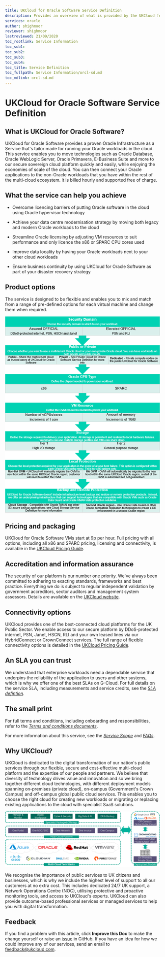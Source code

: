 ```yaml
---
title: UKCloud for Oracle Software Service Definition
description: Provides an overview of what is provided by the UKCloud for Oracle Software service
services: oracle
author: shighmoor
reviewer: shighmoor
lastreviewed: 21/09/2020
toc_rootlink: Service Information
toc_sub1: 
toc_sub2:
toc_sub3:
toc_sub4:
toc_title: Service Definition
toc_fullpath: Service Information/orcl-sd.md
toc_mdlink: orcl-sd.md
---
```


# UKCloud for Oracle Software Service Definition

## What is UKCloud for Oracle Software?

UKCloud for Oracle Software provides a proven Oracle Infrastructure as a Service that's tailor made for running your Oracle workloads in the cloud. This service enables you to move technologies such as Oracle Database, Oracle WebLogic Server, Oracle Primavera, E-Business Suite and more to our secure sovereign cloud platform quickly and easily, while enjoying the economies of scale of the cloud. You can then connect your Oracle applications to the non-Oracle workloads that you have within the rest of the multi-cloud ecosystem. It is billed hourly and supported free of charge.

## What the service can help you achieve

- Overcome licencing barriers of putting Oracle software in the cloud using Oracle hypervisor technology

- Achieve your data centre modernisation strategy by moving both legacy and modern Oracle workloads to the cloud

- Streamline Oracle licensing by adjusting VM resources to suit performance and only licence the x86 or SPARC CPU cores used

- Improve data locality by having your Oracle workloads next to your other cloud workloads

- Ensure business continuity by using UKCloud for Oracle Software as part of your disaster recovery strategy

## Product options

The service is designed to be flexible and enables you to mix and match from a range of pre-defined options for each virtual machine and change them when required.

![UKCloud for Oracle Software product options](images/orcl-product-options-g12.png)

## Pricing and packaging

UKCloud for Oracle Software VMs start at 9p per hour. Full pricing with all options, including all x86 and SPARC pricing, licensing and connectivity, is available in the [UKCloud Pricing Guide](https://ukcloud.com/pricing-guide).

## Accreditation and information assurance

The security of our platform is our number one priority. We've always been committed to adhering to exacting standards, frameworks and best practice. Everything we do is subject to regular independent validation by government accreditors, sector auditors and management system assessors. Details are available on the [UKCloud website](https://ukcloud.com/governance/).

## Connectivity options

UKCloud provides one of the best-connected cloud platforms for the UK Public Sector. We enable access to our secure platform by DDoS-protected internet, PSN, Janet, HSCN, RLI and your own leased lines via our HybridConnect or CrownConnect services. The full range of flexible connectivity options is detailed in the [UKCloud Pricing Guide](https://ukcloud.com/pricing-guide).

## An SLA you can trust

We understand that enterprise workloads need a dependable service that underpins the reliability of the application to users and other systems, which is why we offer one of the best SLAs on G-Cloud. For full details on the service SLA, including measurements and service credits, see the [*SLA defintion*](../other/other-ref-sla-definition.md).

## The small print

For full terms and conditions, including onboarding and responsibilities, refer to the [*Terms and conditions documents*](../other/other-ref-terms-and-conditions.md).

For more information about this service, see the [*Service Scope*](orcl-sco.md) and [*FAQs*](orcl-faq.md).

## Why UKCloud?

UKCloud is dedicated to the digital transformation of our nation's public services through our flexible, secure and cost-effective multi-cloud platform and the expertise of our people and partners. We believe that diversity of technology drives value and innovation and so we bring together different cloud technologies, with different deployment models spanning on-premises (private cloud), on-campus (Government's Crown Campus) and off-campus global public cloud services. This enables you to choose the right cloud for creating new workloads or migrating or replacing existing applications to the cloud with specialist SaaS solutions.

![UKCloud services](images/ukc-services-g12.png)

We recognise the importance of public services to UK citizens and businesses, which is why we include the highest level of support to all our customers at no extra cost. This includes dedicated 24/7 UK support, a Network Operations Centre (NOC), utilising protective and proactive monitoring tools, and access to UKCloud's experts. UKCloud can also provide outcome-based professional services or managed services to help you with digital transformation.

## Feedback

If you find a problem with this article, click **Improve this Doc** to make the change yourself or raise an [issue](https://github.com/UKCloud/documentation/issues) in GitHub. If you have an idea for how we could improve any of our services, send an email to <feedback@ukcloud.com>.
